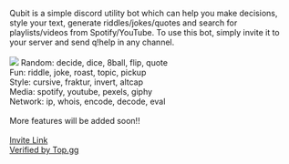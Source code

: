 Qubit is a simple discord utility bot which can help you make decisions, style your text, generate riddles/jokes/quotes and search for playlists/videos from Spotify/YouTube. To use this bot, simply invite it to your server and send q!help in any channel.</br></br>
![](https://top.gg/api/widget/826031374766440459.svg)
Random: decide, dice, 8ball, flip, quote</br>
Fun: riddle, joke, roast, topic, pickup</br>
Style: cursive, fraktur, invert, altcap</br>
Media: spotify, youtube, pexels, giphy</br>
Network: ip, whois, encode, decode, eval</br></br>
More features will be added soon!!</br></br>
 [Invite Link](https://discord.com/oauth2/authorize?client_id=826031374766440459&scope=bot&permissions=19520)</br>
 [Verified by Top.gg](https://top.gg/bot/826031374766440459)
